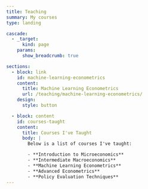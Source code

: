 ```yaml
---
title: Teaching
summary: My courses
type: landing

cascade:
  - _target:
      kind: page
    params:
      show_breadcrumb: true

sections:
  - block: link
    id: machine-learning-econometrics
    content:
      title: Machine Learning Econometrics
      url: /teaching/machine-learning-econometrics/
    design:
      style: button

  - block: content
    id: courses-taught
    content:
      title: Courses I've Taught
      body: |
        Below is a list of courses I've taught:

        - **Introduction to Microeconomics**
        - **Intermediate Macroeconomics**
        - **Machine Learning Econometrics**
        - **Advanced Econometrics**
        - **Policy Evaluation Techniques**
---
```



